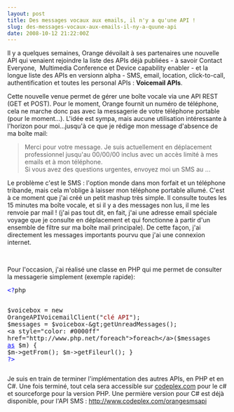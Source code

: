 ```yaml
---
layout: post
title: Des messages vocaux aux emails, il n'y a qu'une API !
slug: des-messages-vocaux-aux-emails-il-ny-a-quune-api
date: 2008-10-12 21:22:00Z
---
```


<p>Il y a quelques semaines, Orange dévoilait à ses partenaires une nouvelle API qui venaient rejoindre la liste des APIs déjà publiées - à savoir Contact Everyone,&#160; Multimedia Conference et Device capability enabler - et la longue liste des APIs en versionn alpha - SMS, email, location, click-to-call, authentification et toutes les personal APIs : <strong>Voicemail APIs</strong>.</p>  <p>Cette nouvelle venue permet de gérer une boîte vocale via une API REST (GET et POST). Pour le moment, Orange fournit un numéro de téléphone, cela ne marche donc pas avec la messagerie de votre téléphone portable (pour le moment...). L'idée est sympa, mais aucune utilisation intéressante à l'horizon pour moi...jusqu'à ce que je rédige mon message d'absence de ma boîte mail:</p>  <blockquote>   <p>Merci pour votre message. Je suis actuellement en déplacement professionnel jusqu'au 00/00/00 inclus avec un accès limité à mes emails et à mon téléphone.      <br />Si vous avez des questions urgentes, envoyez moi un SMS au ...</p> </blockquote>  <p>Le problème c'est le SMS : l'option monde dans mon forfait et un téléphone tribande, mais cela m'oblige à laisser mon téléphone portable allumé. C'est à ce moment que j'ai créé un petit mashup très simple. Il consulte toutes les 15 minutes ma boîte vocale, et si il y a des messages non lus, il me les renvoie par mail ! (j'ai pas tout dit, en fait, j'ai une adresse email spéciale voyage que je consulte en déplacement et qui fonctionne à partir d'un ensemble de filtre sur ma boîte mail principale). De cette façon, j'ai directement les messages importants pourvu que j'ai une connexion internet.</p>  <p>&#160;</p>  <p>Pour l'occasion, j'ai réalisé une classe en PHP qui me permet de consulter la messagerie simplement (exemple rapide):</p>  <pre><span style="color: #0000ff">&lt;?</span>php

$voicebox = new OrangeAPIVoicemailClient(&quot;<span style="color: #8b0000">clé API</span>&quot;);
$messages = $voicebox-&gt;getUnreadMessages();
<a style="color: #0000ff" href="http://www.php.net/foreach">foreach</a>($messages <a style="color: #0000ff" href="http://www.php.net/as">as</a> $m)
{
   $m-&gt;getFrom();
   $m-&gt;getFileurl();
}
<span style="color: #0000ff">?&gt;</span></pre>

<p>Je suis en train de terminer l'implémentation des autres APIs, en PHP et en C#. Une fois terminé, tout cela sera accessible sur <a href="http://www.codeplex.com">codeplex.com</a> pour le c# et sourceforge pour la version PHP. Une permière version pour C# est déjà disponible, pour l'API SMS : <a title="http://www.codeplex.com/orangesmsapi" href="http://www.codeplex.com/orangesmsapi">http://www.codeplex.com/orangesmsapi</a></p>
